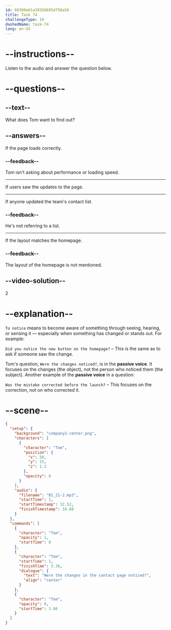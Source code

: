 ```yaml
---
id: 68309e61a39356695d758a56
title: Task 74
challengeType: 19
dashedName: task-74
lang: en-US
---
```


<!-- (Audio) Tom: Were the changes in the contact page noticed? -->

# --instructions--

Listen to the audio and answer the question below.

# --questions--

## --text--

What does Tom want to find out?

## --answers--

If the page loads correctly.

### --feedback--

Tom isn't asking about performance or loading speed.

---

If users saw the updates to the page.

---

If anyone updated the team's contact list.

### --feedback--

He's not referring to a list.

---

If the layout matches the homepage.

### --feedback--

The layout of the homepage is not mentioned.

## --video-solution--

2

# --explanation--

`To notice` means to become aware of something through seeing, hearing, or sensing it — especially when something has changed or stands out. For example:

`Did you notice the new button on the homepage?` – This is the same as to ask if someone saw the change.

Tom's question, `Were the changes noticed?`, is in the **passive voice**. It focuses on the changes (the object), not the person who noticed them (the subject). Another example of the **passive voice** in a question:

`Was the mistake corrected before the launch?` – This focuses on the correction, not on who corrected it.

# --scene--

```json
{
  "setup": {
    "background": "company2-center.png",
    "characters": [
      {
        "character": "Tom",
        "position": {
          "x": 50,
          "y": 15,
          "z": 1.2
        },
        "opacity": 0
      }
    ],
    "audio": {
      "filename": "B1_21-2.mp3",
      "startTime": 1,
      "startTimestamp": 32.52,
      "finishTimestamp": 34.88
    }
  },
  "commands": [
    {
      "character": "Tom",
      "opacity": 1,
      "startTime": 0
    },
    {
      "character": "Tom",
      "startTime": 1,
      "finishTime": 3.36,
      "dialogue": {
        "text": "Were the changes in the contact page noticed?",
        "align": "center"
      }
    },
    {
      "character": "Tom",
      "opacity": 0,
      "startTime": 3.86
    }
  ]
}
```
